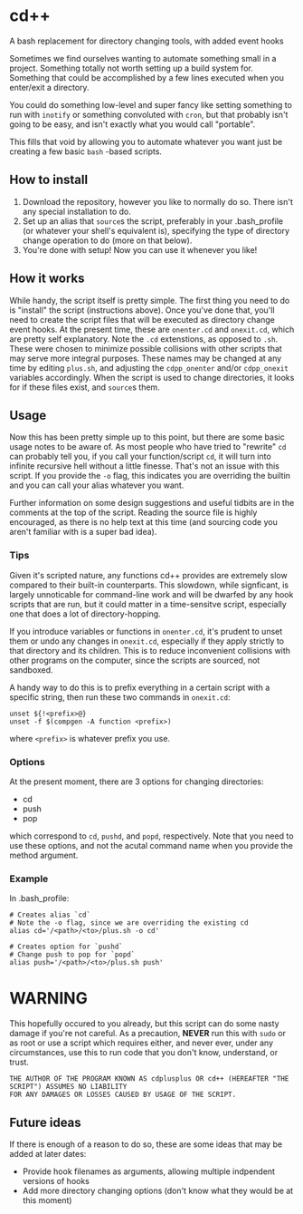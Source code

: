 # cd++
A bash replacement for directory changing tools, with added event hooks

Sometimes we find ourselves wanting to automate something small in a project. Something totally not worth 
setting up a build system for. Something that could be accomplished by a few lines executed when you 
enter/exit a directory. 

You could do something low-level and super fancy like setting something to run with `inotify` or 
something convoluted with `cron`, but that probably isn't going to be easy, and isn't exactly what you would 
call "portable".

This fills that void by allowing you to automate whatever you want just be creating a few basic `bash`
-based scripts.

## How to install
1. Download the repository, however you like to normally do so. There isn't any special installation to do.
2. Set up an alias that `source`s the script, preferably in your .bash_profile (or whatever your shell's 
equivalent is), specifying the type of directory change operation to do (more on that below).
3. You're done with setup! Now you can use it whenever you like!

## How it works
While handy, the script itself is pretty simple. The first thing you need to do is "install" the script 
(instructions above). Once you've done that, you'll need to create the script files that will be executed 
as directory change event hooks. At the present time, these are `onenter.cd` and `onexit.cd`, which are 
pretty self explanatory. Note the `.cd` extenstions, as opposed to `.sh`. These were chosen to minimize 
possible collisions with other scripts that may serve more integral purposes. These names may be changed 
at any time by editing `plus.sh`, and adjusting the `cdpp_onenter` and/or `cdpp_onexit` variables 
accordingly. When the script is used to change directories, it looks for if these files exist, and 
`source`s them.

## Usage
Now this has been pretty simple up to this point, but there are some basic usage notes to be aware of. 
As most people who have tried to "rewrite" `cd` can probably tell you, if you call your function/script 
`cd`, it will turn into infinite recursive hell without a little finesse. That's not an issue with 
this script. If you provide the `-o` flag, this indicates you are overriding the builtin and you can call 
your alias whatever you want.

Further information on some design suggestions and useful tidbits are in the comments at the top of the 
script. Reading the source file is highly encouraged, as there is no help text at this time (and sourcing 
code you aren't familiar with is a super bad idea).

### Tips
Given it's scripted nature, any functions cd++ provides are extremely slow compared to their built-in 
counterparts. This slowdown, while signficant, is largely unnoticable for command-line work and will be 
dwarfed by any hook scripts that are run, but it could matter in a time-sensitve script, especially one 
that does a lot of directory-hopping.

If you introduce variables or functions in `onenter.cd`, it's prudent to unset them or undo any changes in 
`onexit.cd`, especially if they apply strictly to that directory and its children. This is to reduce 
inconvenient collisions with other programs on the computer, since the scripts are sourced, not sandboxed.

A handy way to do this is to prefix everything in a certain script with a specific string, then run these 
two commands in `onexit.cd`:
```
unset ${!<prefix>@}
unset -f $(compgen -A function <prefix>) 
```
where `<prefix>` is whatever prefix you use.

### Options
At the present moment, there are 3 options for changing directories:
* cd
* push
* pop

which correspond to `cd`, `pushd`, and `popd`, respectively. Note that you need to use these options, 
and not the acutal command name when you provide the method argument.

### Example
In .bash_profile:
```
# Creates alias `cd`
# Note the -o flag, since we are overriding the existing cd
alias cd='/<path>/<to>/plus.sh -o cd'

# Creates option for `pushd`
# Change push to pop for `popd`
alias push='/<path>/<to>/plus.sh push'
```

# WARNING
This hopefully occured to you already, but this script can do some nasty damage if you're not careful. As 
a precaution, **NEVER** run this with `sudo` or as root or use a script which requires either, and never 
ever, under any circumstances, use this to run code that you don't know, understand, or trust.

```
THE AUTHOR OF THE PROGRAM KNOWN AS cdplusplus OR cd++ (HEREAFTER "THE SCRIPT") ASSUMES NO LIABILITY 
FOR ANY DAMAGES OR LOSSES CAUSED BY USAGE OF THE SCRIPT.
```

## Future ideas
If there is enough of a reason to do so, these are some ideas that may be added at later dates:
* Provide hook filenames as arguments, allowing multiple indpendent versions of hooks
* Add more directory changing options (don't know what they would be at this moment)
